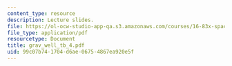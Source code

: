 ```yaml
---
content_type: resource
description: Lecture slides.
file: https://ol-ocw-studio-app-qa.s3.amazonaws.com/courses/16-83x-space-systems-engineering-spring-2002-spring-2003/99c07b741704d6ae06754867ea920e5f_grav_well_tb_4.pdf
file_type: application/pdf
resourcetype: Document
title: grav_well_tb_4.pdf
uid: 99c07b74-1704-d6ae-0675-4867ea920e5f
---
```

